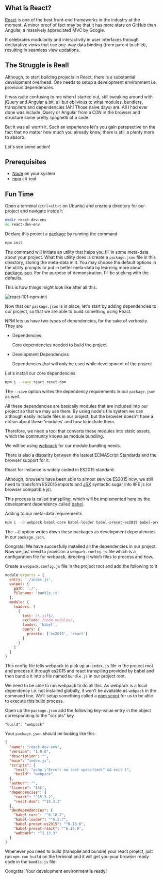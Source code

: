 ## What is React?

[React](https://facebook.github.io/react/) is one of the best front-end frameworks in the industry at the moment. A minor proof of fact may be that it has more stars on GitHub than Angular, a massively appreciated MVC by Google.

It celebrates modularity and interactivity in user interfaces through declarative views that use one-way data binding (from parent to child), resulting in seamless view updations.

## The Struggle is Real!

Although, to start building projects in React, there is a substantial development overhead. One needs to setup a development environment i.e. provision dependencies.

It was quite confusing to me when I started out, still tweaking around with jQuery and Angular a bit, all but oblivious to what modules, bundlers, transpilers and dependencies (Ah! Those naive days) are. All I had ever done was include jQuery or Angular from a CDN in the browser and structure some pretty spaghetti of a code.

But it was all worth it. Such an experience let's you gain perspective on the fact that no matter how much you already know, there is still a plenty more to absorb.

Let's see some action!

## Prerequisites

* [Node](https://nodejs.org/en/) on your system
* [npm](https://www.npmjs.com/) cli-tool

## Fun Time

Open a terminal (`ctrl+alt+t` on Ubuntu) and create a directory for our project and navigate inside it
```bash
mkdir react-dev-env
cd react-dev-env
```
Declare this project a [package](https://docs.npmjs.com/how-npm-works/packages) by running the command
```bash
npm init
```
The command will initiate an utility that helps you fill in some meta-data about your project. What this utility does is create a `package.json` file in this directory, storing the meta-data in it. You may choose the default options in the utility prompts or put in better meta-data by learning more about [package.json](https://docs.npmjs.com/files/package.json). For the purpose of demonstration, I'll be sticking with the defaults.

This is how things might look like after all this.

![react-101-npm-init](/media/react-101-npm-init.png)

Now that our `package.json` is in place, let's start by adding dependencies to our project, so that we are able to build something using React.

NPM lets us have two types of dependencies, for the sake of verbosity. They are
* Dependencies

  Core dependencies needed to build the project
* Development Dependencies

  Dependencies that will only be used while development of the project

Let's install our core dependencies
```bash
npm i --save react react-dom
```
The `--save` option writes the dependency requirements in our `package.json` as well.

All these dependencies are basically modules that are included into our project so that we may use them. By using node's file system we can although easily include files in our project, but the browser doesn't have a notion about these 'modules' and how to include them.

Therefore, we need a tool that converts these modules into static assets, which the community knows as module bundling.

We will be using [webpack](https://webpack.github.io/docs/what-is-webpack.html) for our module bundling needs.

There is also a disparity between the lastest ECMAScript Standards and the browser support for it.

React for instance is widely coded in ES2015 standard.

Although, browsers have been able to almost service ES2015 now, we still need to transform ES2015 imports and [JSX](https://facebook.github.io/react/docs/jsx-in-depth.html) syntactic sugar into IIFE js (or browser compatible js).

This process is called transpiling, which will be implemented here by the development dependency called [babel](https://babeljs.io/).

Adding to our meta-data requirements
```bash
npm i --D webpack babel-core babel-loader babel-preset-es2015 babel-preset-react
```
The `--D` option writes down these packages as development dependencies in our `package.json`.

Congrats! We have succesfully installed all the dependencies in our project. Now we just need to provision a `webpack.config.js` file which is a configuration file for webpack, directing it which files to process and how.

Create a `webpack.config.js` file in the project root and add the following to it
```js
module.exports = {
  entry: './index.js',
  output: {
    path: './',
    filename: 'bundle.js'
  },
  module: {
    loaders: [
      {
        test: /\.js?$/,
        exclude: /node_modules/,
        loader: 'babel',
        query: {
          presets: ['es2015', 'react']
        }
      }
    ]
  }
}
```
This config file tells webpack to pick up an `index.js` file in the project root and process it through es2015 and react transpiling provided by babel and then bundle it into a file named `bundle.js` in our project root.

We need to be able to run webpack to do all this. As webpack is a local dependency i.e. not installed globally, it won't be available as `webpack` in the command line. We'll setup something called a [npm script](https://docs.npmjs.com/misc/scripts) for us to be able to execute this build process.

Open up the `package.json` add the following key-value entry in the object corresponding to the "scripts" key.
```vim
"build": "webpack"
```
Your `package.json` should be looking like this
```json
{
  "name": "react-dev-env",
  "version": "1.0.0",
  "description": "",
  "main": "index.js",
  "scripts": {
    "test": "echo \"Error: no test specified\" && exit 1",
    "build": "webpack"
  },
  "author": "",
  "license": "ISC",
  "dependencies": {
    "react": "^15.3.2",
    "react-dom": "^15.3.2"
  },
  "devDependencies": {
    "babel-core": "^6.18.2",
    "babel-loader": "^6.2.7",
    "babel-preset-es2015": "^6.18.0",
    "babel-preset-react": "^6.16.0",
    "webpack": "^1.13.3"
  }
}
```

Whenever you need to build (transpile and bundle) your react project, just run `npm run build` on the terminal and it will get you your browser ready code in the `bundle.js` file.

Congrats! Your development environment is ready!
